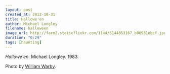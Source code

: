 ```yaml
---
layout: post
created_at: 2012-10-31
title: Hallowe'en
author: Michael Longley
filename: halloween
image_url: http://farm2.staticflickr.com/1144/5144853167_b06931ebcf.jpg
duration: "0:29"
tags: [haunting]
---
```


_Hallowe'en_.  Michael Longley.  1983.

Photo by [William Warby](http://www.flickr.com/photos/wwarby/5144853167/).
